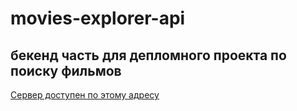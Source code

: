 # movies-explorer-api
##  бекенд часть для депломного проекта по поиску фильмов
[Сервер доступен по этому адресу](http://api.otteliya.nomoredomains.work)
